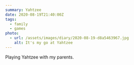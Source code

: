 ```yaml
---
summary: Yahtzee
date: 2020-08-19T21:40:00Z
tags:
  - family
  - games
photo: 
  - url: /assets/images/diary/2020-08-19-d8a5463967.jpg
    alt: It's my go at Yahtzee
---
```

Playing Yahtzee with my parents.